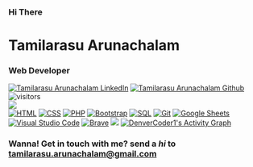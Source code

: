 ### Hi There 
# Tamilarasu Arunachalam
### Web Developer
[![Tamilarasu Arunachalam LinkedIn](https://img.shields.io/badge/-LinkedIn-0e76a8?style=plastic&logo=linkedIn)](https://www.linkedin.com/in/tamilarasu-arunachalam/)
[![Tamilarasu Arunachalam Github](https://img.shields.io/badge/-GitHub-000000?style=plastic&logo=GitHub)](https://www.github.com/Tamilarasu21/)
![visitors](https://visitor-badge.glitch.me/badge?page_id=Tamilarasu21.Tamilarasu21)<br/>
<img src="https://miro.medium.com/max/1360/0*gqO3slLmGb4mUeje.gif"/><br/>
<a href="https://github.com/search?q=user%3ADenverCoder1+language%3Ahtml"><img alt="HTML" src="https://img.shields.io/badge/HTML-E34F26.svg?logo=html5&logoColor=white"></a>
<a href="https://github.com/search?q=user%3ADenverCoder1+language%3Acss"><img alt="CSS" src="https://img.shields.io/badge/CSS-1572B6.svg?logo=css3&logoColor=white"></a>
<a href="https://github.com/search?q=user%3ADenverCoder1+language%3Aphp"><img alt="PHP" src="https://img.shields.io/badge/PHP-777BB4.svg?logo=php&logoColor=white"></a>
<a href="#"><img alt="Bootstrap" src="https://img.shields.io/badge/Bootstrap-7952B3.svg?logo=bootstrap&logoColor=white"></a>
<a href="https://github.com/search?q=user%3ADenverCoder1+language%3Asql"><img alt="SQL" src="https://custom-icon-badges.herokuapp.com/badge/SQL-025E8C.svg?logo=database&logoColor=white"></a>
<a href="#"><img alt="Git" src="https://img.shields.io/badge/Git-F05033.svg?logo=git&logoColor=white"></a>
<a href="#"><img alt="Google Sheets" src="https://img.shields.io/badge/Google%20Sheets-34A853.svg?logo=google%20sheets&logoColor=white"></a>
<a href="#"><img alt="Visual Studio Code" src="https://img.shields.io/badge/Visual%20Studio%20Code-0078d7.svg?logo=visual-studio-code&logoColor=white"></a>
<a href="#"><img alt="Brave" src="https://img.shields.io/badge/-Brave-FB542B?logo=brave&logoColor=white"></a>
<img src="https://github-readme-stats.vercel.app/api?username=Tamilarasu21&show_icons=true&hide_border=true&&count_private=true&include_all_commits=true" />
<a href="https://github.com/ashutosh00710/github-readme-activity-graph"><img alt="DenverCoder1's Activity Graph" src="https://activity-graph.herokuapp.com/graph?username=Tamilarasu21&bg_color=1F222E&color=F8D866&line=F85D7F&point=FFFFFF&hide_border=true" /></a>

### Wanna! Get in touch with me? send a  *hi*  to [tamilarasu.arunachalam@gmail.com](mailto:tamilarasu.arunachalam@gmail.com)

